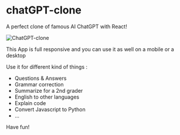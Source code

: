# chatGPT-clone
A perfect clone of famous AI ChatGPT with React!

![ChatGPT-clone](https://user-images.githubusercontent.com/60263116/213920871-485799ab-182c-444b-b3a0-568cbc223806.png)

This App is full responsive and you can use it as well on a mobile or a desktop

Use it for different kind of things :
 - Questions & Answers
 - Grammar correction
 - Summarize for a 2nd grader
 - English to other languages
 - Explain code
 - Convert Javascript to Python
 - ...
 
 Have fun! 
